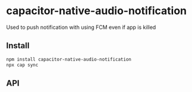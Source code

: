 # capacitor-native-audio-notification

Used to push notification with using FCM even if app is killed

## Install

```bash
npm install capacitor-native-audio-notification
npx cap sync
```

## API

<docgen-index></docgen-index>

<docgen-api>
<!-- run docgen to generate docs from the source -->
<!-- More info: https://github.com/ionic-team/capacitor-docgen -->
</docgen-api>
